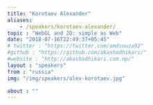 ```yaml
---
title: "Korotaev Alexander"
aliases: 
    - /speakers/korotaev-alexander/
topic : "WebGL and 2D: simple as Web"
date: "2018-07-16T22:49:37+05:45"
# twitter : "https://twitter.com/amdsouza92"
#github : "https://github.com/akashadhikari/"
#website : "http://akashadhikari.com.np/"
layout : "speakers"
from : "russia"
img: "/img/speakers/alex-korotaev.jpg"

about : ""
---
```

